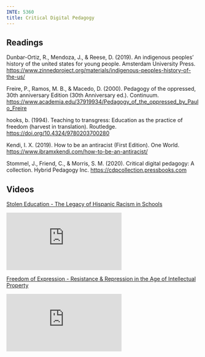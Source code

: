 ```yaml
---
INTE: 5360
title: Critical Digital Pedagogy
---
```

## Readings

Dunbar-Ortiz, R., Mendoza, J., & Reese, D. (2019). An indigenous peoples’ history of the united states for young people. Amsterdam University Press. <https://www.zinnedproject.org/materials/indigenous-peoples-history-of-the-us/>

Freire, P., Ramos, M. B., & Macedo, D. (2000). Pedagogy of the oppressed, 30th anniversary Edition (30th Anniversary ed.). Continuum. <https://www.academia.edu/37919934/Pedagogy_of_the_oppressed_by_Paulo_Freire>

hooks, b. (1994). Teaching to transgress: Education as the practice of freedom (harvest in translation). Routledge. <https://doi.org/10.4324/9780203700280>

Kendi, I. X. (2019). How to be an antiracist (First Edition). One World. <https://www.ibramxkendi.com/how-to-be-an-antiracist/>

Stommel, J., Friend, C., & Morris, S. M. (2020). Critical digital pedagogy: A collection. Hybrid Pedagogy Inc. <https://cdpcollection.pressbooks.com>

## Videos

[Stolen Education - The Legacy of Hispanic Racism in Schools](https://ucdenver.kanopy.com/embed/167042?v=20190405)

<div class="aspect-ratio aspect-ratio--16-9">
  <iframe class="aspect-ratio--content" src="https://ucdenver.kanopy.com/embed/167042?v=20190405" title="Stolen Education - The Legacy of Hispanic Racism in Schools" frameborder="0" allow="accelerometer; autoplay; clipboard-write; encrypted-media; gyroscope; picture-in-picture" allowfullscreen></iframe>
</div>

[Freedom of Expression - Resistance & Repression in the Age of Intellectual Property](https://ucdenver.kanopy.com/embed/41541?v=20190405)

<div class="aspect-ratio aspect-ratio--16-9">
  <iframe class="aspect-ratio--content" src="https://ucdenver.kanopy.com/embed/41541?v=20190405" title="Freedom of Expression - Resistance & Repression in the Age of Intellectual Property" frameborder="0" allow="accelerometer; autoplay; clipboard-write; encrypted-media; gyroscope; picture-in-picture" allowfullscreen></iframe>
</div>
